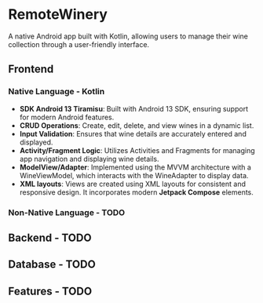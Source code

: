 # RemoteWinery
A native Android app built with Kotlin, allowing users to manage their wine collection through a user-friendly interface.

## Frontend
### Native Language - Kotlin
- **SDK Android 13 Tiramisu**: Built with Android 13 SDK, ensuring support for modern Android features.
- **CRUD Operations**: Create, edit, delete, and view wines in a dynamic list.
- **Input Validation**: Ensures that wine details are accurately entered and displayed.
- **Activity/Fragment Logic**: Utilizes Activities and Fragments for managing app navigation and displaying wine details.
- **ModelView/Adapter**: Implemented using the MVVM architecture with a WineViewModel, which interacts with the WineAdapter to display data.
- **XML layouts**: Views are created using XML layouts for consistent and responsive design. It incorporates modern **Jetpack Compose** elements.

### Non-Native Language - TODO
## Backend - TODO
## Database - TODO
## Features - TODO
